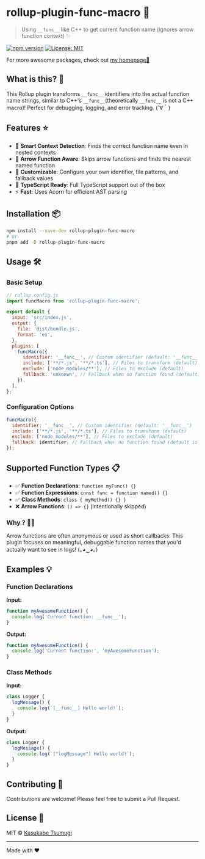 # rollup-plugin-func-macro 🚀

> Using `__func__` like C++ to get current function name (ignores arrow function context) ✨

[![npm version](https://img.shields.io/npm/v/rollup-plugin-func-macro.svg)](https://www.npmjs.com/package/rollup-plugin-func-macro)
[![License: MIT](https://img.shields.io/badge/License-MIT-yellow.svg)](https://opensource.org/licenses/MIT)

For more awesome packages, check out [my homepage💛](https://baendlorel.github.io/?repoType=npm)

## What is this? 🤔

This Rollup plugin transforms `__func__` identifiers into the actual function name strings, similar to C++'s `__func__`(theoretically `__func__` is not a C++ macro)! Perfect for debugging, logging, and error tracking. (´∀｀)

## Features ⭐

- 🎯 **Smart Context Detection**: Finds the correct function name even in nested contexts
- 🏹 **Arrow Function Aware**: Skips arrow functions and finds the nearest named function
- 🎨 **Customizable**: Configure your own identifier, file patterns, and fallback values
- 🔧 **TypeScript Ready**: Full TypeScript support out of the box
- ⚡ **Fast**: Uses Acorn for efficient AST parsing

## Installation 📦

```bash
npm install --save-dev rollup-plugin-func-macro
# or
pnpm add -D rollup-plugin-func-macro
```

## Usage 🛠️

### Basic Setup

```js
// rollup.config.js
import funcMacro from 'rollup-plugin-func-macro';

export default {
  input: 'src/index.js',
  output: {
    file: 'dist/bundle.js',
    format: 'es',
  },
  plugins: [
    funcMacro({
      identifier: '__func__', // Custom identifier (default: '__func__')
      include: ['**/*.js', '**/*.ts'], // Files to transform (default)
      exclude: ['node_modules/**'], // Files to exclude (default)
      fallback: 'unknown', // Fallback when no function found (default)
    }),
  ],
};
```

### Configuration Options

```js
funcMacro({
  identifier: '__func__', // Custom identifier (default: '__func__')
  include: ['**/*.js', '**/*.ts'], // Files to transform (default)
  exclude: ['node_modules/**'], // Files to exclude (default)
  fallback: identifier, // Fallback when no function found (default is equal to identifier)
});
```

## Supported Function Types 📋

- ✅ **Function Declarations**: `function myFunc() {}`
- ✅ **Function Expressions**: `const func = function named() {}`
- ✅ **Class Methods**: `class { myMethod() {} }`
- ❌ **Arrow Functions**: `() => {}` (intentionally skipped)

### Why ? 🤷‍♀️

Arrow functions are often anonymous or used as short callbacks. This plugin focuses on meaningful, debuggable function names that you'd actually want to see in logs! (｡◕‿◕｡)

## Examples 💡

### Function Declarations

**Input:**

```js
function myAwesomeFunction() {
  console.log('Current function: __func__');
}
```

**Output:**

```js
function myAwesomeFunction() {
  console.log('Current function:', 'myAwesomeFunction');
}
```

### Class Methods

**Input:**

```js
class Logger {
  logMessage() {
    console.log(`[__func__] Hello world!`);
  }
}
```

**Output:**

```js
class Logger {
  logMessage() {
    console.log(`["logMessage"] Hello world!`);
  }
}
```

## Contributing 🤝

Contributions are welcome! Please feel free to submit a Pull Request.

## License 📄

MIT © [Kasukabe Tsumugi](mailto:futami16237@gmail.com)

---

Made with ❤️
